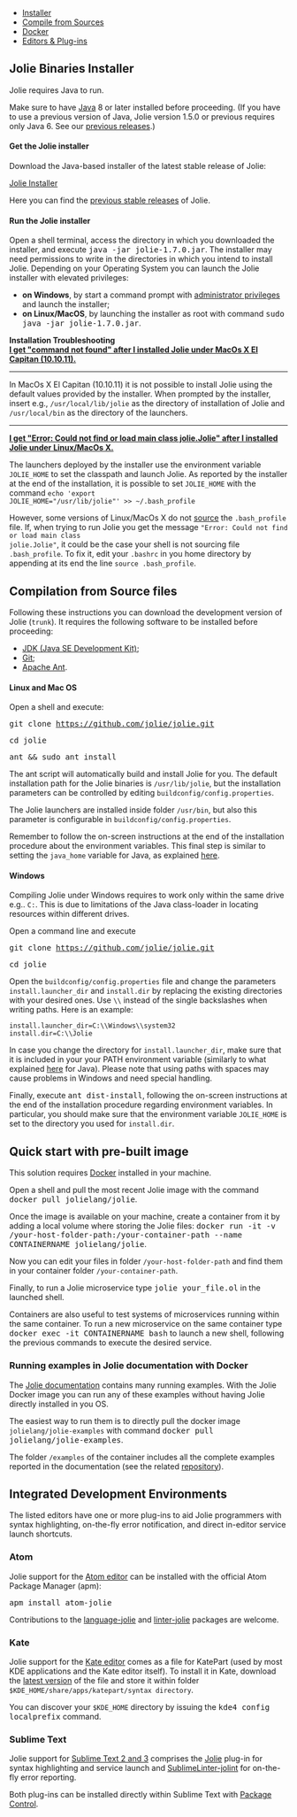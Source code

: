 <!--Themed-->

<div>

<!-- Navigation tabs -->
<ul class="nav nav-tabs" role="tablist">
<li role="presentation" class="active"><a href="#installer" aria-controls="installer" role="tab" data-toggle="tab">Installer</a></li>
<li role="presentation"><a href="#compile" aria-controls="compile" role="tab" data-toggle="tab">Compile from Sources</a></li>
<li role="presentation"><a href="#docker" aria-controls="docker" role="tab" data-toggle="tab">Docker</a></li>
<li role="presentation"><a href="#editors" aria-controls="editors" role="tab" data-toggle="tab">Editors & Plug-ins</a></li>
</ul>

<!-- Tab panels -->
<div class="tab-content">
<div role="tabpanel" class="tab-pane active" id="installer">

## Jolie Binaries Installer

Jolie requires Java to run.

Make sure to have [Java](http://www.java.com/) 8 or
later installed before proceeding.
(If you have to use a previous version of Java, Jolie version 1.5.0 or previous requires only Java 6. See our <a href="https://github.com/jolie/website/tree/master/www/files/releases">previous releases</a>.)

#### Get the Jolie installer

Download the Java-based installer of the latest stable release of Jolie:

<div class="col-xs-12 text-center">
<a href="/files/releases/jolie-1.7.0.jar">
<p class="download">Jolie Installer</p>
</a>
</div>

Here you can find the <a href="https://github.com/jolie/website/tree/master/www/files/releases">previous stable releases</a> of Jolie.

#### Run the Jolie installer

Open a shell terminal, access the directory in which you downloaded the
installer, and execute <kbd>java -jar jolie-1.7.0.jar</kbd>. The installer may
need permissions to write in the directories in which you intend to install
Jolie. Depending on your Operating System you can launch the Jolie installer
with elevated privileges:

<ul>

<li><strong>on Windows</strong>, by start a command prompt with <a
  href="https://technet.microsoft.com/en-us/library/cc947813.aspx">
  administrator privileges</a> and launch the installer;</li>

<li><strong>on Linux/MacOS</strong>, by launching the installer as root with command
<kbd>sudo java -jar jolie-1.7.0.jar</kbd>.</li>

</ul>

<div class="panel panel-default">
<div class="panel-heading"><strong>Installation Troubleshooting</strong></div>
<div class="panel-body">
<div class="accordion" id="accordion2">
<div class="accordion-group">
<div class="accordion-heading">
<a class="accordion-toggle" data-toggle="collapse" data-parent="#accordion2" href="#collapseOne">
<strong>I get "command not found" after I installed Jolie under MacOs X El Capitan (10.10.11).</strong>
</a>
<hr>
</div>
<div id="collapseOne" class="accordion-body collapse">
<div class="accordion-inner">

In MacOs X El Capitan (10.10.11) it is not possible to install Jolie
using the default values provided by the installer. When prompted by
the installer, insert e.g., <code>/usr/local/lib/jolie</code> as
the directory of installation of Jolie and <code>/usr/local/bin</code>
as the directory of the launchers.
<hr>
</div>
</div>
</div>
<div class="accordion-group">
<div class="accordion-heading">
<a class="accordion-toggle" data-toggle="collapse" data-parent="#accordion2" href="#collapseTwo">
<strong>I get "Error: Could not find or load main class jolie.Jolie" after I
installed Jolie under Linux/MacOs X.
</strong>
</a>
</div>
<div id="collapseTwo" class="accordion-body collapse">
<div class="accordion-inner">

The launchers deployed by the installer use the environment variable
<code>JOLIE_HOME</code> to set the classpath and launch Jolie.
As reported by the installer at the end of the installation,
it is possible to set <code>JOLIE_HOME</code> with the command
<code>echo 'export JOLIE_HOME="/usr/lib/jolie"' >> ~/.bash_profile</code>

However, some versions of Linux/MacOs X do not <a
href="http://ss64.com/bash/source.html">source</a> the
<code>.bash_profile</code> file. If, when trying to run Jolie you get the
message <code>"Error: Could not find or load main class jolie.Jolie"</code>, it
could be the case your shell is not sourcing file <code>.bash_profile</code>.
To fix it, edit your <code>.bashrc</code> in you home directory by appending at
its end the line <code>source .bash_profile</code>.

</div>
</div>
</div>
</div>
</div>
</div>
</div>
<div role="tabpanel" class="tab-pane" id="compile">

## Compilation from Source files

Following these instructions you can download the development version of Jolie
(`trunk`). It requires the following software to be installed before
proceeding:

* [JDK (Java SE Development Kit)](http://java.sun.com/javase/downloads/index.jsp);
* [Git](http://git-scm.com/);
* [Apache Ant](http://ant.apache.org/).

<!-- Jump to the instructions for your Operating System:

<div class="text-center">
<a href="#nix"><img style="margin-left: 10px; max-width: 80px;" src="/imgs/os_linux.png" title="Linux" /></a>
<a href="#nix"><img src="/imgs/os_mac.png" style="margin-left: 10px;max-width: 80px;"
title="Mac OS"/></a>
<a href="#windows"><img src="/imgs/os_win.png" style="margin-left: 10px;max-width: 80px;"
 title="Windows"/></a>    
</div> -->

#### <a id="nix"></a>Linux and Mac OS

Open a shell and execute:

<kbd>git clone https://github.com/jolie/jolie.git</kbd>

<kbd>cd jolie</kbd>

<kbd>ant && sudo ant install</kbd>

The ant script will automatically build and install Jolie for you. The default
installation path for the Jolie binaries is `/usr/lib/jolie`, but the
installation parameters can be controlled by editing
`buildconfig/config.properties`.

The Jolie launchers are installed inside folder `/usr/bin`, but also this
parameter is configurable in `buildconfig/config.properties`.

Remember to follow the on-screen instructions at the end of the installation procedure about the environment variables. This final step is similar to setting the `java_home` variable for Java, as explained [here](https://www.java.com/en/download/help/path.xml).

#### <a id="windows"></a>Windows

Compiling Jolie under Windows requires to work only within the same drive e.g..
`C:`. This is due to limitations of the Java class-loader in locating resources
within different drives.

Open a command line and execute

<kbd>git clone https://github.com/jolie/jolie.git</kbd>

<kbd>cd jolie</kbd>

Open the `buildconfig/config.properties` file and change the parameters
`install.launcher_dir` and `install.dir` by replacing the existing directories
with your desired ones. Use `\\` instead of the single backslashes when writing
paths. Here is an example:

```
install.launcher_dir=C:\\Windows\\system32
install.dir=C:\\Jolie
```

In case you change the directory for `install.launcher_dir`, make sure that it
is included in your your PATH environment variable (similarly to what explained
[here](https://www.java.com/en/download/help/path.xml) for Java). Please note
that using paths with spaces may cause problems in Windows and need special
handling.

Finally, execute <kbd>ant dist-install</kbd>, following the on-screen
instructions at the end of the installation procedure regarding environment
variables. In particular, you should make sure that the environment variable
`JOLIE_HOME` is set to the directory you used for `install.dir`.

</div>
<div role="tabpanel" class="tab-pane" id="docker">

## Quick start with pre-built image
This solution requires [Docker](http://www.docker.com) installed in
your machine.

Open a shell and pull the most recent Jolie image with the command <kbd>docker
pull jolielang/jolie</kbd>.

Once the image is available on your machine, create
a container from it by adding a local volume where storing the Jolie files:
<kbd>docker run -it -v /your-host-folder-path:/your-container-path --name
CONTAINERNAME jolielang/jolie</kbd>.

Now you can edit your files in folder
`/your-host-folder-path` and find them in your container folder
`/your-container-path`.

Finally, to run a Jolie microservice type <kbd>jolie your_file.ol</kbd> in the
launched shell.

Containers are also useful to test systems of microservices running within the
same container. To run a new microservice on the same container type
<kbd>docker exec -it CONTAINERNAME bash</kbd> to launch a new shell, following
the previous commands to execute the desired service.

### Running examples in Jolie documentation with Docker
The [Jolie documentation](http://docs.jolie-lang.org/) contains many running examples. With the Jolie Docker image you can run any of these examples without having Jolie directly installed in you OS.

The easiest way to run them is to directly pull the docker image `jolielang/jolie-examples` with command <kbd>docker pull jolielang/jolie-examples</kbd>.

The folder `/examples` of the container includes all the complete examples reported in the documentation (see the related [repository](https://github.com/jolie/examples)).

</div>
<div role="tabpanel" class="tab-pane" id="editors">


## Integrated Development Environments

The listed editors have one or more plug-ins to aid Jolie programmers with syntax highlighting, on-the-fly error notification, and direct in-editor service launch shortcuts.

### Atom

Jolie support for the [Atom editor](http://www.atom.io/) can be installed with
the official Atom Package Manager (apm):

<kbd> apm install atom-jolie </kbd>

Contributions to the
[language-jolie](https://github.com/fmontesi/language-jolie) and
[linter-jolie](https://github.com/fmontesi/linter-jolie) packages are welcome.

### Kate

Jolie support for the [Kate editor](http://kate-editor.org/) comes as a file for KatePart (used by most KDE applications and the Kate editor itself). To install it in Kate, download the [latest version](http://www.jolie-lang.org/files/katepart/jolie.xml) of the file and store it within folder `$KDE_HOME/share/apps/katepart/syntax directory`.

You can discover your `$KDE_HOME` directory by issuing the <kbd>kde4 config localprefix</kbd> command.

### Sublime Text

Jolie support for [Sublime Text 2 and 3](http://www.sublimetext.com/) comprises
the [Jolie](https://packagecontrol.io/packages/jolie) plug-in for syntax
highlighting and service launch and
[SublimeLinter-jolint](https://packagecontrol.io/packages/SublimeLinter-jolint)
for on-the-fly error reporting.

Both plug-ins can be installed directly within Sublime Text with [Package Control](https://packagecontrol.io/installation).

</div>
</div>

</div>
